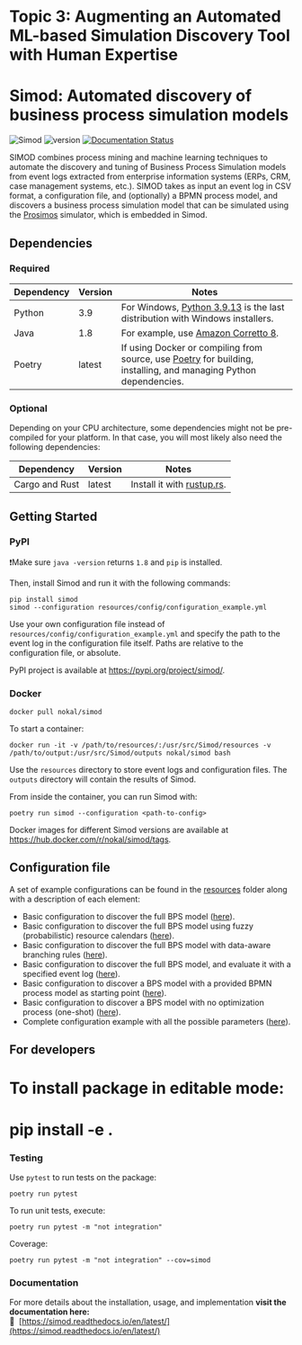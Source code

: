 # Topic 3: Augmenting an Automated ML-based Simulation Discovery Tool with Human Expertise
# Simod: Automated discovery of business process simulation models

![Simod](https://github.com/AutomatedProcessImprovement/Simod/actions/workflows/simod.yml/badge.svg)
![version](https://img.shields.io/github/v/tag/AutomatedProcessImprovement/simod)
[![Documentation Status](https://readthedocs.org/projects/simod/badge/?version=latest)](https://simod.readthedocs.io/en/latest/)

SIMOD combines process mining and machine learning techniques to automate the discovery and tuning of Business Process
Simulation models from event logs extracted from enterprise information systems (ERPs, CRM, case management systems,
etc.).
SIMOD takes as input an event log in CSV format, a configuration file, and (optionally) a BPMN process model, and
discovers a business process simulation model that can be simulated using
the [Prosimos](https://github.com/AutomatedProcessImprovement/Prosimos) simulator, which is embedded in Simod.

## Dependencies

### Required

| Dependency | Version | Notes                                                                                                                                          |
|------------|---------|------------------------------------------------------------------------------------------------------------------------------------------------|
| Python     | 3.9     | For Windows, [Python 3.9.13](https://www.python.org/downloads/release/python-3913/) is the last distribution with Windows installers.          |
| Java       | 1.8     | For example, use [Amazon Corretto 8](https://docs.aws.amazon.com/corretto/latest/corretto-8-ug/downloads-list.html).                           |
| Poetry     | latest  | If using Docker or compiling from source, use [Poetry](https://python-poetry.org/) for building, installing, and managing Python dependencies. |

### Optional

Depending on your CPU architecture, some dependencies might not be pre-compiled for your platform. In that case, you
will most likely also need the following dependencies:

| Dependency     | Version | Notes                                            |
|----------------|---------|--------------------------------------------------|
| Cargo and Rust | latest  | Install it with [rustup.rs](https://rustup.rs/). |

## Getting Started

### PyPI

❗️Make sure `java -version` returns `1.8` and `pip` is installed.

Then, install Simod and run it with the following commands:

```shell
pip install simod
simod --configuration resources/config/configuration_example.yml
```

Use your own configuration file instead of `resources/config/configuration_example.yml` and specify the path to the
event log in the configuration file itself. Paths are relative to the configuration file, or absolute.

PyPI project is available at https://pypi.org/project/simod/.

### Docker

```shell
docker pull nokal/simod
```

To start a container:

```shell
docker run -it -v /path/to/resources/:/usr/src/Simod/resources -v /path/to/output:/usr/src/Simod/outputs nokal/simod bash
```

Use the `resources` directory to store event logs and configuration files. The `outputs` directory will contain the
results of Simod.

From inside the container, you can run Simod with:

```shell
poetry run simod --configuration <path-to-config>
```

Docker images for different Simod versions are available at https://hub.docker.com/r/nokal/simod/tags.

## Configuration file

A set of example configurations can be found in the
[resources](https://github.com/AutomatedProcessImprovement/Simod/tree/master/resources) folder along with a description
of each element:

- Basic configuration to discover the full BPS
  model ([here](https://github.com/AutomatedProcessImprovement/Simod/blob/master/resources/config/configuration_example.yml)).
- Basic configuration to discover the full BPS model using fuzzy (probabilistic) resource
  calendars ([here](https://github.com/AutomatedProcessImprovement/Simod/blob/master/resources/config/configuration_example_fuzzy.yml)).
- Basic configuration to discover the full BPS model with data-aware branching rules
  ([here](https://github.com/AutomatedProcessImprovement/Simod/blob/master/resources/config/configuration_example_data_aware.yml)).
- Basic configuration to discover the full BPS model, and evaluate it with a specified event
  log ([here](https://github.com/AutomatedProcessImprovement/Simod/blob/master/resources/config/configuration_example_with_evaluation.yml)).
- Basic configuration to discover a BPS model with a provided BPMN process model as starting
  point ([here](https://github.com/AutomatedProcessImprovement/Simod/blob/master/resources/config/configuration_example_with_provided_process_model.yml)).
- Basic configuration to discover a BPS model with no optimization process (one-shot) ([here](https://github.com/AutomatedProcessImprovement/Simod/blob/master/resources/config/configuration_one_shot.yml)).
- Complete configuration example with all the possible
  parameters ([here](https://github.com/AutomatedProcessImprovement/Simod/blob/master/resources/config/complete_configuration.yml)).

## For developers

# To install package in editable mode:
# pip install -e .

### Testing

Use `pytest` to run tests on the package:

```shell
poetry run pytest
```

To run unit tests, execute:

```shell
poetry run pytest -m "not integration"
```

Coverage:

```shell
poetry run pytest -m "not integration" --cov=simod
```

### Documentation

For more details about the installation, usage, and implementation **visit the documentation here:**  
📖 ️ [https://simod.readthedocs.io/en/latest/](https://simod.readthedocs.io/en/latest/)
